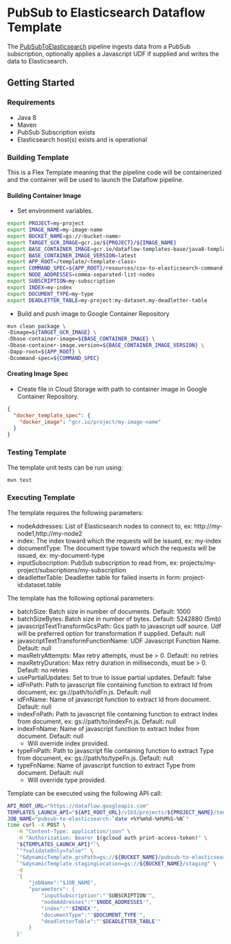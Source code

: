 # PubSub to Elasticsearch Dataflow Template

The [PubSubToElasticsearch](src/main/java/com/google/cloud/teleport/v2/templates/PubSubToElasticsearch.java) pipeline 
ingests data from a PubSub subscription, optionally applies a Javascript UDF if supplied and writes the data to Elasticsearch.

## Getting Started

### Requirements
* Java 8
* Maven
* PubSub Subscription exists
* Elasticsearch host(s) exists and is operational

### Building Template
This is a Flex Template meaning that the pipeline code will be containerized and the container will be
used to launch the Dataflow pipeline.

#### Building Container Image
* Set environment variables.
```sh
export PROJECT=my-project
export IMAGE_NAME=my-image-name
export BUCKET_NAME=gs://<bucket-name>
export TARGET_GCR_IMAGE=gcr.io/${PROJECT}/${IMAGE_NAME}
export BASE_CONTAINER_IMAGE=gcr.io/dataflow-templates-base/java8-template-launcher-base
export BASE_CONTAINER_IMAGE_VERSION=latest
export APP_ROOT=/template/<template-class>
export COMMAND_SPEC=${APP_ROOT}/resources/csv-to-elasticsearch-command-spec.json
export NODE_ADDRESSES=comma-separated-list-nodes
export SUBSCRIPTION=my-subscription
export INDEX=my-index
export DOCUMENT_TYPE=my-type
export DEADLETTER_TABLE=my-project:my-dataset.my-deadletter-table
```

* Build and push image to Google Container Repository

```sh
mvn clean package \
-Dimage=${TARGET_GCR_IMAGE} \
-Dbase-container-image=${BASE_CONTAINER_IMAGE} \
-Dbase-container-image.version=${BASE_CONTAINER_IMAGE_VERSION} \
-Dapp-root=${APP_ROOT} \
-Dcommand-spec=${COMMAND_SPEC}
```

#### Creating Image Spec

* Create file in Cloud Storage with path to container image in Google Container Repository.
```json
{
  "docker_template_spec": {
    "docker_image": "gcr.io/project/my-image-name"
  }
}
```

### Testing Template

The template unit tests can be run using:
```sh
mvn test
```

### Executing Template

The template requires the following parameters:
* nodeAddresses: List of Elasticsearch nodes to connect to, ex: http://my-node1,http://my-node2
* index: The index toward which the requests will be issued, ex: my-index
* documentType: The document type toward which the requests will be issued, ex: my-document-type
* inputSubscription: PubSub subscription to read from, ex: projects/my-project/subscriptions/my-subscription
* deadletterTable: Deadletter table for failed inserts in form: project-id:dataset.table

The template has the following optional parameters:
* batchSize: Batch size in number of documents. Default: 1000
* batchSizeBytes: Batch size in number of bytes. Default: 5242880 (5mb)
* javascriptTextTransformGcsPath: Gcs path to javascript udf source. Udf will be preferred option for transformation if supplied. Default: null
* javascriptTextTransformFunctionName: UDF Javascript Function Name. Default: null
* maxRetryAttempts: Max retry attempts, must be > 0. Default: no retries
* maxRetryDuration: Max retry duration in milliseconds, must be > 0. Default: no retries
* usePartialUpdates: Set to true to issue partial updates. Default: false
* idFnPath: Path to javascript file containing function to extract Id from document, ex: gs://path/to/idFn.js. Default: null
* idFnName: Name of javascript function to extract Id from document. Default: null
* indexFnPath: Path to javascript file containing function to extract Index from document, ex: gs://path/to/indexFn.js. Default: null
* indexFnName: Name of javascript function to extract Index from document. Default: null
    * Will override index provided.
* typeFnPath: Path to javascript file containing function to extract Type from document, ex: gs://path/to/typeFn.js. Default: null
* typeFnName: Name of javascript function to extract Type from document. Default: null
    * Will override type provided.

Template can be executed using the following API call:
```sh
API_ROOT_URL="https://dataflow.googleapis.com"
TEMPLATES_LAUNCH_API="${API_ROOT_URL}/v1b3/projects/${PROJECT_NAME}/templates:launch"
JOB_NAME="pubsub-to-elasticsearch-`date +%Y%m%d-%H%M%S-%N`"
time curl -X POST \
   -H "Content-Type: application/json" \
   -H "Authorization: Bearer $(gcloud auth print-access-token)" \
   "${TEMPLATES_LAUNCH_API}"`\
   `"?validateOnly=false"` \
   `"&dynamicTemplate.gcsPath=gs://${BUCKET_NAME}/pubsub-to-elasticsearch-image-spec.json"` \
   `"&dynamicTemplate.stagingLocation=gs://${BUCKET_NAME}/staging" \
   -d
   '{
       "jobName":"$JOB_NAME",
       "parameters": {
           "inputSubscription":"'SUBSCRIPTION'",
           "nodeAddresses":"'$NODE_ADDRESSES'",
           "index":"'$INDEX'",
           "documentType":"'$DOCUMENT_TYPE'",
           "deadletterTable":"'$DEADLETTER_TABLE'"
       }
   }'
```
